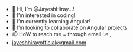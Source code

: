 - 👋 Hi, I’m @JayeshHiray...!
- 👀 I’m interested in coding!
- 🌱 I’m currently learning Angular!
- 💞️ I’m looking to collaborate on Angular projects
- 📫 HoW to reach me = through email i.e.,
- jayeshhirayofficial@gmail.com



<!---
JayeshHirayGIT/JayeshHirayGIT is a ✨ special ✨ repository because its `README.md` (this file) appears on your GitHub profile.
You can click the Preview link to take a look at your changes.
--->
